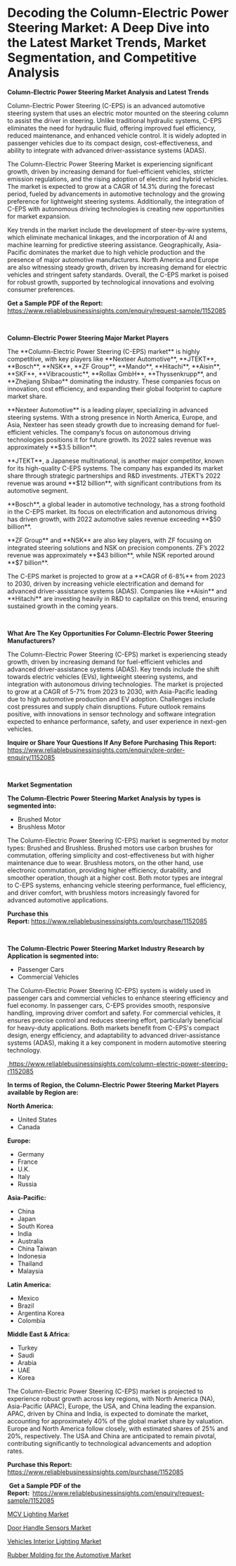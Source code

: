<p><h1>Decoding the Column-Electric Power Steering Market: A Deep Dive into the Latest Market Trends, Market Segmentation, and Competitive Analysis</h1></p><p><strong>Column-Electric Power Steering Market Analysis and Latest Trends</strong></p>
<p><p>Column-Electric Power Steering (C-EPS) is an advanced automotive steering system that uses an electric motor mounted on the steering column to assist the driver in steering. Unlike traditional hydraulic systems, C-EPS eliminates the need for hydraulic fluid, offering improved fuel efficiency, reduced maintenance, and enhanced vehicle control. It is widely adopted in passenger vehicles due to its compact design, cost-effectiveness, and ability to integrate with advanced driver-assistance systems (ADAS).</p><p>The Column-Electric Power Steering Market is experiencing significant growth, driven by increasing demand for fuel-efficient vehicles, stricter emission regulations, and the rising adoption of electric and hybrid vehicles. The market is expected to grow at a CAGR of 14.3% during the forecast period, fueled by advancements in automotive technology and the growing preference for lightweight steering systems. Additionally, the integration of C-EPS with autonomous driving technologies is creating new opportunities for market expansion.</p><p>Key trends in the market include the development of steer-by-wire systems, which eliminate mechanical linkages, and the incorporation of AI and machine learning for predictive steering assistance. Geographically, Asia-Pacific dominates the market due to high vehicle production and the presence of major automotive manufacturers. North America and Europe are also witnessing steady growth, driven by increasing demand for electric vehicles and stringent safety standards. Overall, the C-EPS market is poised for robust growth, supported by technological innovations and evolving consumer preferences.</p></p>
<p><strong>Get a Sample PDF of the Report:&nbsp;</strong> <a href="https://www.reliablebusinessinsights.com/enquiry/request-sample/1152085?utm_campaign=100&utm_medium=2&utm_source=Github&utm_content=ia&utm_term=24012025&utm_id=column-electric-power-steering">https://www.reliablebusinessinsights.com/enquiry/request-sample/1152085</a></p>
<p>&nbsp;</p>
<p><strong>Column-Electric Power Steering Major Market Players</strong></p>
<p><p>The **Column-Electric Power Steering (C-EPS) market** is highly competitive, with key players like **Nexteer Automotive**, **JTEKT**, **Bosch**, **NSK**, **ZF Group**, **Mando**, **Hitachi**, **Aisin**, **SKF**, **Vibracoustic**, **Rollax GmbH**, **Thyssenkrupp**, and **Zhejiang Shibao** dominating the industry. These companies focus on innovation, cost efficiency, and expanding their global footprint to capture market share.</p><p>**Nexteer Automotive** is a leading player, specializing in advanced steering systems. With a strong presence in North America, Europe, and Asia, Nexteer has seen steady growth due to increasing demand for fuel-efficient vehicles. The company’s focus on autonomous driving technologies positions it for future growth. Its 2022 sales revenue was approximately **$3.5 billion**.</p><p>**JTEKT**, a Japanese multinational, is another major competitor, known for its high-quality C-EPS systems. The company has expanded its market share through strategic partnerships and R&D investments. JTEKT’s 2022 revenue was around **$12 billion**, with significant contributions from its automotive segment.</p><p>**Bosch**, a global leader in automotive technology, has a strong foothold in the C-EPS market. Its focus on electrification and autonomous driving has driven growth, with 2022 automotive sales revenue exceeding **$50 billion**.</p><p>**ZF Group** and **NSK** are also key players, with ZF focusing on integrated steering solutions and NSK on precision components. ZF’s 2022 revenue was approximately **$43 billion**, while NSK reported around **$7 billion**.</p><p>The C-EPS market is projected to grow at a **CAGR of 6-8%** from 2023 to 2030, driven by increasing vehicle electrification and demand for advanced driver-assistance systems (ADAS). Companies like **Aisin** and **Hitachi** are investing heavily in R&D to capitalize on this trend, ensuring sustained growth in the coming years.</p></p>
<p>&nbsp;</p>
<p><strong>What Are The Key Opportunities For Column-Electric Power Steering Manufacturers?</strong></p>
<p><p>The Column-Electric Power Steering (C-EPS) market is experiencing steady growth, driven by increasing demand for fuel-efficient vehicles and advanced driver-assistance systems (ADAS). Key trends include the shift towards electric vehicles (EVs), lightweight steering systems, and integration with autonomous driving technologies. The market is projected to grow at a CAGR of 5-7% from 2023 to 2030, with Asia-Pacific leading due to high automotive production and EV adoption. Challenges include cost pressures and supply chain disruptions. Future outlook remains positive, with innovations in sensor technology and software integration expected to enhance performance, safety, and user experience in next-gen vehicles.</p></p>
<p><strong>Inquire or Share Your Questions If Any Before Purchasing This Report:</strong> <a href="https://www.reliablebusinessinsights.com/enquiry/pre-order-enquiry/1152085?utm_campaign=100&utm_medium=2&utm_source=Github&utm_content=ia&utm_term=24012025&utm_id=column-electric-power-steering">https://www.reliablebusinessinsights.com/enquiry/pre-order-enquiry/1152085</a></p>
<p>&nbsp;</p>
<p><strong>Market Segmentation</strong></p>
<p><strong>The Column-Electric Power Steering Market Analysis by types is segmented into:</strong></p>
<p><ul><li>Brushed Motor</li><li>Brushless Motor</li></ul></p>
<p><p>The Column-Electric Power Steering (C-EPS) market is segmented by motor types: Brushed and Brushless. Brushed motors use carbon brushes for commutation, offering simplicity and cost-effectiveness but with higher maintenance due to wear. Brushless motors, on the other hand, use electronic commutation, providing higher efficiency, durability, and smoother operation, though at a higher cost. Both motor types are integral to C-EPS systems, enhancing vehicle steering performance, fuel efficiency, and driver comfort, with brushless motors increasingly favored for advanced automotive applications.</p></p>
<p><strong>Purchase this Report:&nbsp;</strong><a href="https://www.reliablebusinessinsights.com/purchase/1152085?utm_campaign=100&utm_medium=2&utm_source=Github&utm_content=ia&utm_term=24012025&utm_id=column-electric-power-steering">https://www.reliablebusinessinsights.com/purchase/1152085</a></p>
<p>&nbsp;</p>
<p><strong>The Column-Electric Power Steering Market Industry Research by Application is segmented into:</strong></p>
<p><ul><li>Passenger Cars</li><li>Commercial Vehicles</li></ul></p>
<p><p>The Column-Electric Power Steering (C-EPS) system is widely used in passenger cars and commercial vehicles to enhance steering efficiency and fuel economy. In passenger cars, C-EPS provides smooth, responsive handling, improving driver comfort and safety. For commercial vehicles, it ensures precise control and reduces steering effort, particularly beneficial for heavy-duty applications. Both markets benefit from C-EPS's compact design, energy efficiency, and adaptability to advanced driver-assistance systems (ADAS), making it a key component in modern automotive steering technology.</p></p>
<p><a href="https://www.reliablebusinessinsights.com/column-electric-power-steering-r1152085?utm_campaign=100&utm_medium=2&utm_source=Github&utm_content=ia&utm_term=24012025&utm_id=column-electric-power-steering">&nbsp;https://www.reliablebusinessinsights.com/column-electric-power-steering-r1152085</a></p>
<p><strong>In terms of Region, the Column-Electric Power Steering Market Players available by Region are:</strong></p>
<p>
    <p> <strong> North America: </strong>
        <ul>
            <li>United States</li>
            <li>Canada</li>
        </ul>
        </p> 
    <p> <strong> Europe: </strong>
        <ul>
            <li>Germany</li>
            <li>France</li>
            <li>U.K.</li>
            <li>Italy</li>
            <li>Russia</li>
        </ul>
        </p> 
    <p> <strong> Asia-Pacific: </strong>
        <ul>
            <li>China</li>
            <li>Japan</li>
            <li>South Korea</li>
            <li>India</li>
            <li>Australia</li>
            <li>China Taiwan</li>
            <li>Indonesia</li>
            <li>Thailand</li>
            <li>Malaysia</li>
        </ul>
        </p> 
    <p> <strong> Latin America: </strong>
        <ul>
            <li>Mexico</li>
            <li>Brazil</li>
            <li>Argentina Korea</li>
            <li>Colombia</li>
        </ul>
        </p> 
    <p> <strong> Middle East & Africa: </strong>
        <ul>
            <li>Turkey</li>
            <li>Saudi</li>
            <li>Arabia</li>
            <li>UAE</li>
            <li>Korea</li>
        </ul>
    </p>
    </p>
<p><p>The Column-Electric Power Steering (C-EPS) market is projected to experience robust growth across key regions, with North America (NA), Asia-Pacific (APAC), Europe, the USA, and China leading the expansion. APAC, driven by China and India, is expected to dominate the market, accounting for approximately 40% of the global market share by valuation. Europe and North America follow closely, with estimated shares of 25% and 20%, respectively. The USA and China are anticipated to remain pivotal, contributing significantly to technological advancements and adoption rates.</p></p>
<p><strong>Purchase this Report: </strong><a href="https://www.reliablebusinessinsights.com/purchase/1152085?utm_campaign=100&utm_medium=2&utm_source=Github&utm_content=ia&utm_term=24012025&utm_id=column-electric-power-steering">https://www.reliablebusinessinsights.com/purchase/1152085</a></p>
<p>&nbsp;<strong>Get a Sample PDF of the Report:&nbsp;&nbsp;</strong><a href="https://www.reliablebusinessinsights.com/enquiry/request-sample/1152085?utm_campaign=100&utm_medium=2&utm_source=Github&utm_content=ia&utm_term=24012025&utm_id=column-electric-power-steering">https://www.reliablebusinessinsights.com/enquiry/request-sample/1152085</a></p>
<p><strong></strong></p>
<p><p><a href="https://github.com/tanekacalderon743/Market-Research-Report-List-1/blob/main/mcv-lighting-market.md?utm_campaign=100&utm_medium=2&utm_source=Github&utm_content=ia&utm_term=24012025&utm_id=column-electric-power-steering">MCV Lighting Market</a></p><p><a href="https://github.com/klaassenmackenzie6/Market-Research-Report-List-1/blob/main/door-handle-sensors-market.md?utm_campaign=100&utm_medium=2&utm_source=Github&utm_content=ia&utm_term=24012025&utm_id=column-electric-power-steering">Door Handle Sensors Market</a></p><p><a href="https://github.com/lvaill871987/Market-Research-Report-List-1/blob/main/vehicles-interior-lighting-market.md?utm_campaign=100&utm_medium=2&utm_source=Github&utm_content=ia&utm_term=24012025&utm_id=column-electric-power-steering">Vehicles Interior Lighting Market</a></p><p><a href="https://github.com/crosejeanetta00360/Market-Research-Report-List-1/blob/main/rubber-molding-for-the-automotive-market.md?utm_campaign=100&utm_medium=2&utm_source=Github&utm_content=ia&utm_term=24012025&utm_id=column-electric-power-steering">Rubber Molding for the Automotive Market</a></p></p>